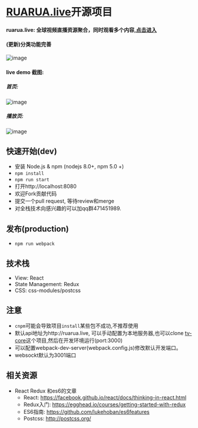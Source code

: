 # [RUARUA.live](http://ruarua.live)开源项目

#### ruarua.live: 全球视频直播资源聚合，同时观看多个内容,[点击进入](http://ruarua.live)
#### (更新)分类功能完善
![image](https://raw.githubusercontent.com/EthanOrange/tv/master/assets/logo-text.png)

#### live demo 截图:
##### 首页:
![image](https://raw.githubusercontent.com/EthanOrange/tv/master/assets/doc_banner_1.jpg)
##### 播放页:
![image](https://raw.githubusercontent.com/EthanOrange/tv/master/assets/doc_banner_2.jpg)

快速开始(dev)
----
* 安装 Node.js & npm (nodejs 8.0+, npm 5.0 +) 
* `npm install`
* `npm run start`
* 打开http://localhost:8080
* 欢迎Fork贡献代码
* 提交一个pull request, 等待review和merge
* 对全栈技术向感兴趣的可以加qq群471451989.


发布(production)
----
* `npm run webpack`

技术栈
----
* View: React
* State Management: Redux
* CSS: css-modules/postcss

  
注意
----
* `cnpm`可能会导致项目`install`某些包不成功,不推荐使用
* 默认api地址为http://ruarua.live, 可以手动配置为本地服务器,也可以clone [tv-core](https://github.com/EthanOrange/tv-core)这个项目,然后在开发环境运行(port:3000)
* 可以配置webpack-dev-server(webpack.config.js)修改默认开发端口。
* websockt默认为3001端口

相关资源
----
* React Redux 和es6的文章
  * React: https://facebook.github.io/react/docs/thinking-in-react.html
  * Redux入门: https://egghead.io/courses/getting-started-with-redux
  * ES6指南: https://github.com/lukehoban/es6features
  * Postcss: http://postcss.org/
